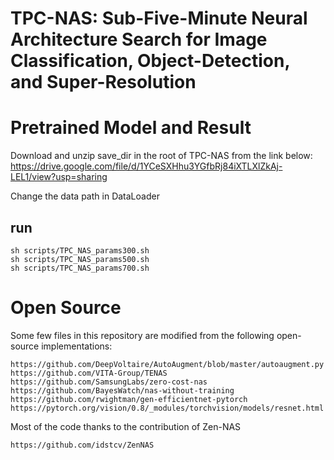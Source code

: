 # TPC-NAS: Sub-Five-Minute Neural Architecture Search for Image Classification, Object-Detection, and Super-Resolution

# Pretrained Model and Result
Download and unzip save_dir in the root of TPC-NAS from the link below:
https://drive.google.com/file/d/1YCeSXHhu3YGfbRj84iXTLXlZkAj-LEL1/view?usp=sharing

Change the data path in DataLoader

## run 
```
sh scripts/TPC_NAS_params300.sh
sh scripts/TPC_NAS_params500.sh
sh scripts/TPC_NAS_params700.sh
```

# Open Source
Some few files in this repository are modified from the following open-source implementations:
```
https://github.com/DeepVoltaire/AutoAugment/blob/master/autoaugment.py
https://github.com/VITA-Group/TENAS
https://github.com/SamsungLabs/zero-cost-nas
https://github.com/BayesWatch/nas-without-training
https://github.com/rwightman/gen-efficientnet-pytorch
https://pytorch.org/vision/0.8/_modules/torchvision/models/resnet.html
```
Most of the code thanks to the contribution of Zen-NAS
```
https://github.com/idstcv/ZenNAS
```


